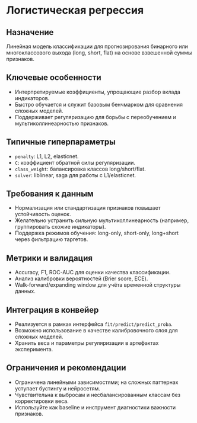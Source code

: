 # Логистическая регрессия

## Назначение
Линейная модель классификации для прогнозирования бинарного или многоклассового выхода (long, short, flat) на основе взвешенной суммы признаков.

## Ключевые особенности
- Интерпретируемые коэффициенты, упрощающие разбор вклада индикаторов.
- Быстро обучается и служит базовым бенчмарком для сравнения сложных моделей.
- Поддерживает регуляризацию для борьбы с переобучением и мультиколлинеарностью признаков.

## Типичные гиперпараметры
- `penalty`: L1, L2, elasticnet.
- `C`: коэффициент обратной силы регуляризации.
- `class_weight`: балансировка классов long/short/flat.
- `solver`: liblinear, saga для работы с L1/elasticnet.

## Требования к данным
- Нормализация или стандартизация признаков повышает устойчивость оценок.
- Желательно устранить сильную мультиколлинеарность (например, группировать схожие индикаторы).
- Поддержка режимов обучения: long-only, short-only, long+short через фильтрацию таргетов.

## Метрики и валидация
- Accuracy, F1, ROC-AUC для оценки качества классификации.
- Анализ калибровки вероятностей (Brier score, ECE).
- Walk-forward/expanding window для учёта временной структуры данных.

## Интеграция в конвейер
- Реализуется в рамках интерфейса `fit/predict/predict_proba`.
- Возможно использование в качестве калибровочного слоя для сложных моделей.
- Хранить веса и параметры регуляризации в артефактах эксперимента.

## Ограничения и рекомендации
- Ограничена линейными зависимостями; на сложных паттернах уступает бустингу и нейросетям.
- Чувствительна к выбросам и несбалансированным классам без корректировки веса.
- Используйте как baseline и инструмент диагностики важности признаков.
